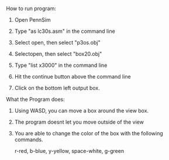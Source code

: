 How to run program:

1. Open PennSim

2. Type "as lc30s.asm" in the command line

3. Select open, then select "p3os.obj"

4. Selectopen, then select "box20.obj"

5. Type "list x3000" in the command line

6. Hit the continue button above the command line

7. Click on the bottom left output box.


What the Program does:

1. Using WASD, you can move a box around the view box.

2. The program doesnt let you move outside of the view

3. You are able to change the color of the box with the following commands.

    r-red, b-blue, y-yellow, space-white, g-green
